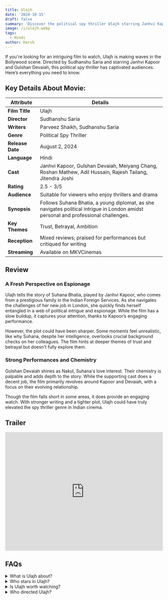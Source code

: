 ```yaml
---
title: Ulajh
date: '2024-10-15'
draft: false
summary: 'Discover the political spy thriller Ulajh starring Janhvi Kapoor. Read our review online on MKVCinemas'
image: /i/ulajh.webp
tags:
  - Hindi
author: Harsh
---
```


If you're looking for an intriguing film to watch, Ulajh is making waves in the Bollywood scene. Directed by Sudhanshu Saria and starring Janhvi Kapoor and Gulshan Devaiah, this political spy thriller has captivated audiences. Here’s everything you need to know.

## Key Details About Movie:

| **Attribute**    | **Details**                                                                                                                         |
| ---------------- | ----------------------------------------------------------------------------------------------------------------------------------- |
| **Film Title**   | Ulajh                                                                                                                               |
| **Director**     | Sudhanshu Saria                                                                                                                     |
| **Writers**      | Parveez Shaikh, Sudhanshu Saria                                                                                                     |
| **Genre**        | Political Spy Thriller                                                                                                              |
| **Release Date** | August 2, 2024                                                                                                                      |
| **Language**     | Hindi                                                                                                                               |
| **Cast**         | Janhvi Kapoor, Gulshan Devaiah, Meiyang Chang, Roshan Mathew, Adil Hussain, Rajesh Tailang, Jitendra Joshi                          |
| **Rating**       | 2.5 - 3/5                                                                                                                           |
| **Audience**     | Suitable for viewers who enjoy thrillers and drama                                                                                  |
| **Synopsis**     | Follows Suhana Bhatia, a young diplomat, as she navigates political intrigue in London amidst personal and professional challenges. |
| **Key Themes**   | Trust, Betrayal, Ambition                                                                                                           |
| **Reception**    | Mixed reviews; praised for performances but critiqued for writing                                                                   |
| **Streaming**    | Available on MKVCinemas                                                                                                             |

## Review

### A Fresh Perspective on Espionage

Ulajh tells the story of Suhana Bhatia, played by Janhvi Kapoor, who comes from a prestigious family in the Indian Foreign Services. As she navigates the challenges of her new job in London, she quickly finds herself entangled in a web of political intrigue and espionage. While the film has a slow buildup, it captures your attention, thanks to Kapoor’s engaging performance.

However, the plot could have been sharper. Some moments feel unrealistic, like why Suhana, despite her intelligence, overlooks crucial background checks on her colleagues. The film hints at deeper themes of trust and betrayal but doesn't fully explore them.

### Strong Performances and Chemistry

Gulshan Devaiah shines as Nakul, Suhana's love interest. Their chemistry is palpable and adds depth to the story. While the supporting cast does a decent job, the film primarily revolves around Kapoor and Devaiah, with a focus on their evolving relationship.

Though the film falls short in some areas, it does provide an engaging watch. With stronger writing and a tighter plot, Ulajh could have truly elevated the spy thriller genre in Indian cinema.

## Trailer

<iframe width="100%" height="380" src="https://www.youtube.com/embed/Tk1EQD7vGiY?si=a-chNu7_3g5U0rk-" frameborder="0"
  allow="accelerometer; autoplay; clipboard-write; encrypted-media; gyroscope; picture-in-picture; web-share"
  referrerpolicy="strict-origin-when-cross-origin" allowfullscreen></iframe>

## FAQs

<details>
  <summary>What is Ulajh about?</summary>
  <p>Ulajh follows Suhana Bhatia, a young diplomat, as she navigates political intrigue in London.</p>
</details>

<details>
  <summary>Who stars in Ulajh?</summary>
  <p>The film features Janhvi Kapoor and Gulshan Devaiah in leading roles.</p>
</details>

<details>
  <summary>Is Ulajh worth watching?</summary>
  <p>While it has its flaws, the film offers an engaging experience and solid performances.</p>
</details>

<details>
  <summary>Who directed Ulajh?</summary>
  <p>The film is directed by Sudhanshu Saria.</p>
</details>
